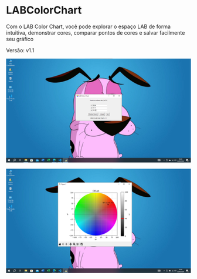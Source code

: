 # LABColorChart

Com o LAB Color Chart, você pode explorar o espaço LAB de forma intuitiva, demonstrar cores, comparar pontos de cores e salvar facilmente seu gráfico

Versão: v1.1

![Entrada de Dados](/Tela01.png)

![Gráfico](/Tela02.png)
